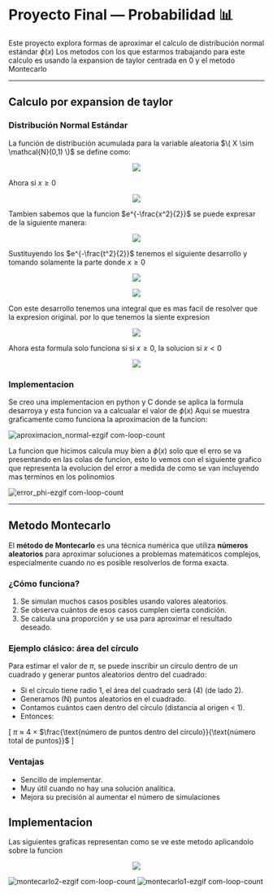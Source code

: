 # Proyecto Final — Probabilidad 📊

Este proyecto explora formas de aproximar el calculo de distribución normal estándar $\phi(x)$ Los metodos con los que estarmos trabajando para este calculo es usando la expansion de taylor centrada en 0 y el metodo Montecarlo

---

## Calculo por expansion de taylor

### Distribución Normal Estándar

La función de distribución acumulada para la variable aleatoria $\( X \sim \mathcal{N}(0,1) \)$ se define como:

<p align="center">
  <img src="https://latex.codecogs.com/svg.image?\phi(x)=\int_{-\infty}^x\frac{1}{\sqrt{2\pi}}e^{-\frac{t^2}{2}}\,dt" />
</p>

Ahora si $x\geq 0$
<p align="center">
  <img src="https://latex.codecogs.com/svg.image?\phi(x)=\frac{1}{2}+\int_{0}^x\frac{1}{\sqrt{2\pi}}e^{-\frac{t^2}{2}}\,dt" />
</p>

Tambien sabemos que la funcion $e^{-\frac{x^2}{2}}$ se puede expresar de la siguiente manera:
<p align="center">
  <img src="https://latex.codecogs.com/svg.image?e^{-\frac{x^2}{2}}=\sum_{n=0}^\infty\frac{(-1)^n}{2^n\,n!}x^{2n}" />
</p>

Sustituyendo los $e^{-\frac{t^2}{2}}$ tenemos el siguiente desarrollo y tomando solamente la parte donde $x\geq 0$
<p align="center">
  <img src="https://latex.codecogs.com/svg.image?\phi(x)=\frac{1}{2}+\int_{0}^x\frac{1}{\sqrt{2\pi}}\sum_{n=0}^\infty\frac{(-1)^n}{2^n\,n!}t^{2n}\,dt" />
</p>

<p align="center">
  <img src="https://latex.codecogs.com/svg.image?\phi(x)=\frac{1}{2}+\frac{1}{\sqrt{2\pi}}\sum_{n=0}^\infty\frac{(-1)^n}{2^n\,n!}\int_{0}^xt^{2n}\,dt" />
</p>

Con este desarrollo tenemos una integral que es mas facil de resolver que la expresion original. por lo que tenemos la siente expresion 

<p align="center">
  <img src="https://latex.codecogs.com/svg.image?\phi(x)=\frac{1}{2}+\frac{1}{\sqrt{2\pi}}\sum_{n=0}^\infty\frac{(-1)^nx^{2n+1}}{2^n\,n!(2n+1)}" />
</p>

Ahora esta formula solo funciona si si $x\geq 0$, la solucion si $x < 0$ 
<p align="center">
  <img src="https://latex.codecogs.com/svg.image?\phi(-x)=1-\phi(x)" />
</p>

### Implementacion 
Se creo una implementacion en python y C donde se aplica la formula desarroya y esta funcion va a calcualar el valor de $\phi(x)$ Aqui se muestra graficamente como funciona la aproximacion de la funcion:

![aproximacion_normal-ezgif com-loop-count](https://github.com/user-attachments/assets/57d11a80-5084-46fe-b9a5-56d4b955049a)


La funcion que hicimos calcula muy bien a $\phi(x)$ solo que el erro se va presentando en las colas de funcion, esto lo vemos con el siguiente grafico que representa la evolucion del error a medida de como se van incluyendo mas terminos en los polinomios 

![error_phi-ezgif com-loop-count](https://github.com/user-attachments/assets/b18b4618-b7d3-4dca-b6f5-e279a34bfecd)


---

## Metodo Montecarlo

El **método de Montecarlo** es una técnica numérica que utiliza **números aleatorios** para aproximar soluciones a problemas matemáticos complejos, especialmente cuando no es posible resolverlos de forma exacta.

### ¿Cómo funciona?
1. Se simulan muchos casos posibles usando valores aleatorios.
2. Se observa cuántos de esos casos cumplen cierta condición.
3. Se calcula una proporción y se usa para aproximar el resultado deseado.

### Ejemplo clásico: área del círculo

Para estimar el valor de $\pi$, se puede inscribir un círculo dentro de un cuadrado y generar puntos aleatorios dentro del cuadrado:

- Si el círculo tiene radio 1, el área del cuadrado será \(4\) (de lado 2).
- Generamos \(N\) puntos aleatorios en el cuadrado.
- Contamos cuántos caen dentro del círculo (distancia al origen < 1).
- Entonces:

\[
$\pi$ $\approx$ 4 $\times$ $\frac{\text{número de puntos dentro del círculo}}{\text{número total de puntos}}$
\]

### Ventajas
- Sencillo de implementar.
- Muy útil cuando no hay una solución analítica.
- Mejora su precisión al aumentar el número de simulaciones

## Implementacion 
Las siguientes graficas representan como se ve este metodo aplicandolo sobre la funcion 
<p align="center">
  <img src="https://latex.codecogs.com/svg.image?\frac{1}{\sqrt{2\pi}}e^{-\frac{x^2}{2}}\" />
</p


![montecarlo2-ezgif com-loop-count](https://github.com/user-attachments/assets/01740c96-146e-4dfd-b809-9f4a475ab5a0)
![montecarlo1-ezgif com-loop-count](https://github.com/user-attachments/assets/a84083bd-de10-4a5f-bf02-bdfc45eaee00)

